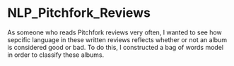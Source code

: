 # NLP_Pitchfork_Reviews
As someone who reads Pitchfork reviews very often, I wanted to see how sepcific language in these written reviews reflects whether or not an album is considered good or bad. To do this, I constructed a bag of words model in order to classify these albums.
